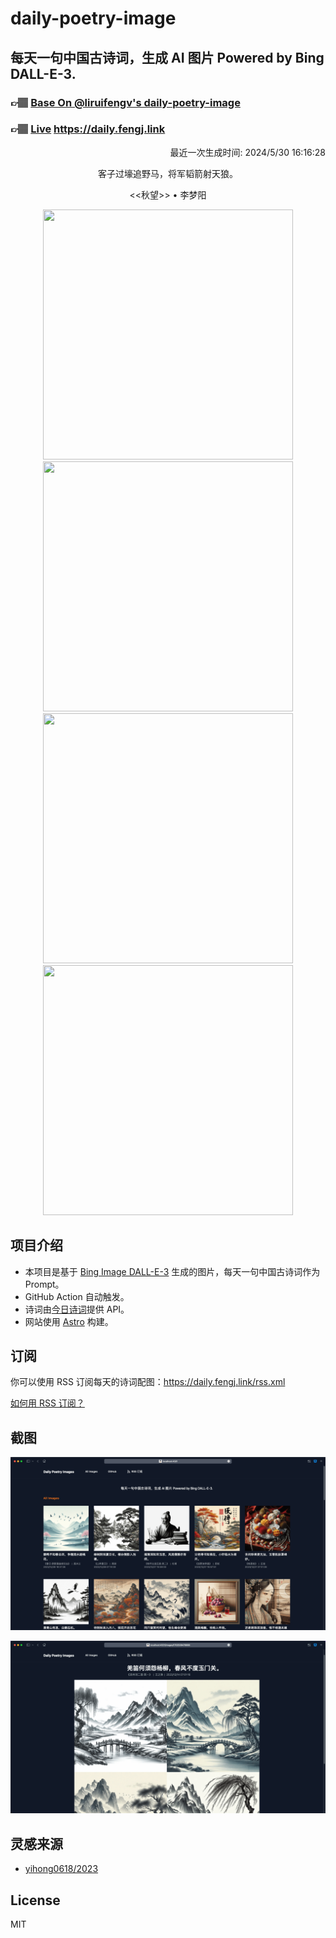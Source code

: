 
# daily-poetry-image

## 每天一句中国古诗词，生成 AI 图片 Powered by Bing DALL-E-3.

### 👉🏽 [Base On @liruifengv's daily-poetry-image](https://github.com/liruifengv/daily-poetry-image)

### 👉🏽 [Live](https://daily.fengj.link) https://daily.fengj.link

<p align="right">
  最近一次生成时间: 2024/5/30 16:16:28
</p>
<p align="center">
客子过壕追野马，将军韬箭射天狼。
</p>
<p align="center">
<<秋望>> • 李梦阳
</p>
<p align="center">
<img src="https://tse3.mm.bing.net/th/id/OIG2.4jqgLOOiLNZ_zTO6OtYZ" height="400" width="400" />
<img src="https://tse4.mm.bing.net/th/id/OIG2.K.OBzHdo2nS0sDjIDvoQ" height="400" width="400" />
<img src="https://tse3.mm.bing.net/th/id/OIG2.hl0GBjWrEnng_vIK_Jw." height="400" width="400" />
<img src="https://tse2.mm.bing.net/th/id/OIG2.soZk3kwvec_Yeo80CV_2" height="400" width="400" />
</p>

## 项目介绍

-   本项目是基于 [Bing Image DALL-E-3](https://www.bing.com/images/create) 生成的图片，每天一句中国古诗词作为 Prompt。
-   GitHub Action 自动触发。
-   诗词由[今日诗词](https://www.jinrishici.com/)提供 API。
-   网站使用 [Astro](https://astro.build) 构建。

## 订阅

你可以使用 RSS 订阅每天的诗词配图：https://daily.fengj.link/rss.xml

[如何用 RSS 订阅？](https://zhuanlan.zhihu.com/p/55026716)

## 截图

![图片列表](./screenshots/Snipaste_2023-12-28_21-00-26.png)

![图片详情](./screenshots/Snipaste_2023-12-28_21-00-53.png)

## 灵感来源

-   [yihong0618/2023](https://github.com/yihong0618/2023)

## License

MIT
